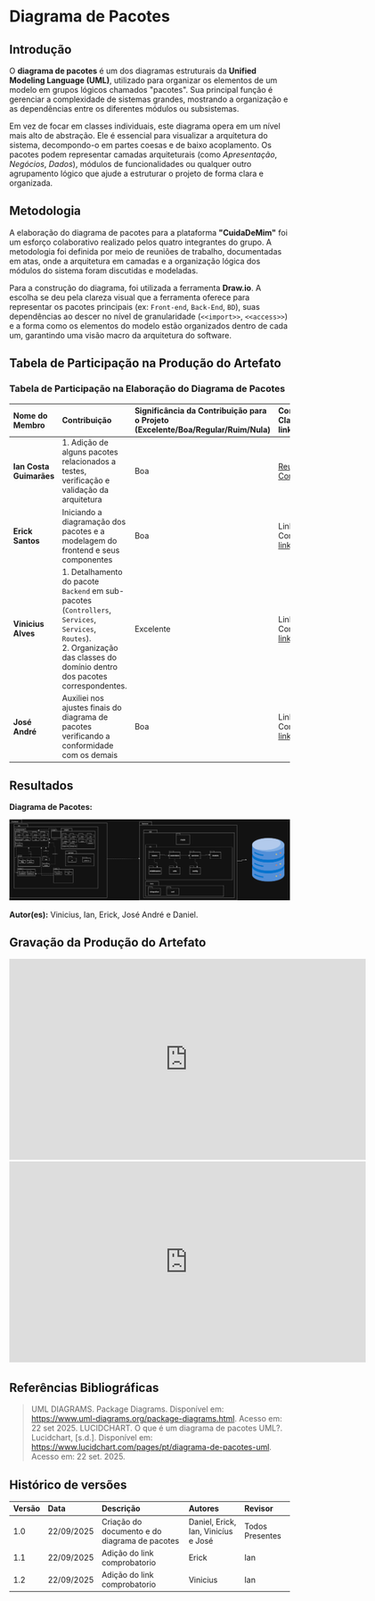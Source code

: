 # Diagrama de Pacotes

## **Introdução**

O **diagrama de pacotes** é um dos diagramas estruturais da **Unified Modeling Language (UML)**, utilizado para organizar os elementos de um modelo em grupos lógicos chamados "pacotes". Sua principal função é gerenciar a complexidade de sistemas grandes, mostrando a organização e as dependências entre os diferentes módulos ou subsistemas.

Em vez de focar em classes individuais, este diagrama opera em um nível mais alto de abstração. Ele é essencial para visualizar a arquitetura do sistema, decompondo-o em partes coesas e de baixo acoplamento. Os pacotes podem representar camadas arquiteturais (como *Apresentação*, *Negócios*, *Dados*), módulos de funcionalidades ou qualquer outro agrupamento lógico que ajude a estruturar o projeto de forma clara e organizada.

## **Metodologia**

A elaboração do diagrama de pacotes para a plataforma **"CuidaDeMim"** foi um esforço colaborativo realizado pelos quatro integrantes do grupo. A metodologia foi definida por meio de reuniões de trabalho, documentadas em atas, onde a arquitetura em camadas e a organização lógica dos módulos do sistema foram discutidas e modeladas.

Para a construção do diagrama, foi utilizada a ferramenta **Draw.io**. A escolha se deu pela clareza visual que a ferramenta oferece para representar os pacotes principais (ex: `Front-end`, `Back-End`, `BD`), suas dependências ao descer no nível de granularidade (`<<import>>`, `<<access>>`) e a forma como os elementos do modelo estão organizados dentro de cada um, garantindo uma visão macro da arquitetura do software.

## **Tabela de Participação na Produção do Artefato**

### **Tabela de Participação na Elaboração do Diagrama de Pacotes**

| Nome do Membro | Contribuição | Significância da Contribuição para o Projeto (Excelente/Boa/Regular/Ruim/Nula) | Comprobatórios Claros (com link) |
| :--- | :--- | :--- | :--- |
| **Ian Costa Guimarães** | 1. Adição de alguns pacotes relacionados a testes, verificação e validação da arquitetura | Boa |  [Reunião de Comprovação](https://unbbr.sharepoint.com/:v:/s/ArqDSW-G4/EVZX3s5Sn5xPq1MgzgDDE8cBvpXOeuFIzkohujGpJpW13A?e=yD4WHR&nav=eyJyZWZlcnJhbEluZm8iOnsicmVmZXJyYWxBcHAiOiJTdHJlYW1XZWJBcHAiLCJyZWZlcnJhbFZpZXciOiJTaGFyZURpYWxvZy1MaW5rIiwicmVmZXJyYWxBcHBQbGF0Zm9ybSI6IldlYiIsInJlZmVycmFsTW9kZSI6InZpZXcifX0%3D). |
| **Erick Santos** | Iniciando a diagramação dos pacotes e a modelagem do frontend e seus componentes| Boa | Link de Comprovação. [link](https://drive.google.com/file/d/1pMnUKqdXmrA2jduIFZQstYKvGSis6H-D/view?usp=sharing). |
| **Vinicius Alves** | 1. Detalhamento do pacote `Backend` em sub-pacotes (`Controllers`, `Services`, `Services`, `Routes`).<br>2. Organização das classes do domínio dentro dos pacotes correspondentes. | Excelente |Link de Comprovação [link](https://unbbr-my.sharepoint.com/:v:/g/personal/190039116_aluno_unb_br/EWZ1IT4Mv3BLks2gzZXrhf8BhqOwTbk6L41DawDgjskWsg?nav=eyJyZWZlcnJhbEluZm8iOnsicmVmZXJyYWxBcHAiOiJPbmVEcml2ZUZvckJ1c2luZXNzIiwicmVmZXJyYWxBcHBQbGF0Zm9ybSI6IldlYiIsInJlZmVycmFsTW9kZSI6InZpZXciLCJyZWZlcnJhbFZpZXciOiJNeUZpbGVzTGlua0NvcHkifX0&e=PgsdYg). |
| **José André** | Auxiliei nos ajustes finais do diagrama de pacotes verificando a conformidade com os demais| Boa | Link de Comprovação. [link](https://drive.google.com/file/d/1pMnUKqdXmrA2jduIFZQstYKvGSis6H-D/view?usp=sharing). |


## **Resultados**

**Diagrama de Pacotes:**

<center>

![Diagrama de Pacotes Gerado](../assets/DiagramaPacotes/diagrama_pacotes.png)

</center>

**Autor(es):** Vinicius, Ian, Erick, José André e Daniel.

## **Gravação da Produção do Artefato**

<center>
<iframe src="https://unbbr-my.sharepoint.com/:v:/g/personal/190039116_aluno_unb_br/EWZ1IT4Mv3BLks2gzZXrhf8BhqOwTbk6L41DawDgjskWsg?nav=eyJyZWZlcnJhbEluZm8iOnsicmVmZXJyYWxBcHAiOiJPbmVEcml2ZUZvckJ1c2luZXNzIiwicmVmZXJyYWxBcHBQbGF0Zm9ybSI6IldlYiIsInJlZmVycmFsTW9kZSI6InZpZXciLCJyZWZlcnJhbFZpZXciOiJNeUZpbGVzTGlua0NvcHkifX0&e=PgsdYg" width="640" height="360" frameborder="0" scrolling="no" allowfullscreen title="Diagrama de pacotes vinicius 1"></iframe>
<iframe src="https://unbbr-my.sharepoint.com/:v:/g/personal/190039116_aluno_unb_br/ER_jHF5_RUpFg_LpX1MvaYwBilSsLv8KPPKO6KafL7z07Q?nav=eyJyZWZlcnJhbEluZm8iOnsicmVmZXJyYWxBcHAiOiJPbmVEcml2ZUZvckJ1c2luZXNzIiwicmVmZXJyYWxBcHBQbGF0Zm9ybSI6IldlYiIsInJlZmVycmFsTW9kZSI6InZpZXciLCJyZWZlcnJhbFZpZXciOiJNeUZpbGVzTGlua0NvcHkifX0&e=ssLHGQ" width="640" height="360" frameborder="0" scrolling="no" allowfullscreen title="Diagrama de pacotes vinicius 2"></iframe>


</center>

## **Referências Bibliográficas**

> UML DIAGRAMS. Package Diagrams. Disponível em: https://www.uml-diagrams.org/package-diagrams.html. Acesso em: 22 set 2025.
> LUCIDCHART. O que é um diagrama de pacotes UML?. Lucidchart, [s.d.]. Disponível em: https://www.lucidchart.com/pages/pt/diagrama-de-pacotes-uml. Acesso em: 22 set. 2025.

## **Histórico de versões**

| Versão | Data       | Descrição                                                                                             | Autores                            | Revisor |
| :--- | :--- | :--- | :--- | :--- |
| 1.0  | 22/09/2025 | Criação do documento e do diagrama de pacotes  | Daniel, Erick, Ian, Vinicíus e José  |   Todos Presentes   
| 1.1  | 22/09/2025 | Adição do link comprobatorio | Erick |   Ian   
| 1.2  | 22/09/2025 | Adição do link comprobatorio | Vinicius |   Ian   